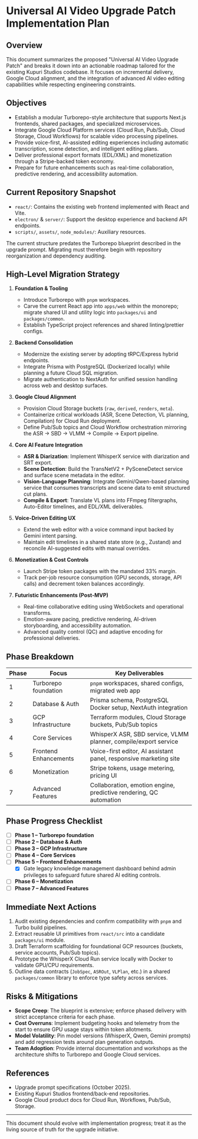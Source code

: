 # Universal AI Video Upgrade Patch Implementation Plan

## Overview
This document summarizes the proposed "Universal AI Video Upgrade Patch" and breaks it down into an actionable roadmap tailored for the existing Kupuri Studios codebase. It focuses on incremental delivery, Google Cloud alignment, and the integration of advanced AI video editing capabilities while respecting engineering constraints.

## Objectives
- Establish a modular Turborepo-style architecture that supports Next.js frontends, shared packages, and specialized microservices.
- Integrate Google Cloud Platform services (Cloud Run, Pub/Sub, Cloud Storage, Cloud Workflows) for scalable video processing pipelines.
- Provide voice-first, AI-assisted editing experiences including automatic transcription, scene detection, and intelligent editing plans.
- Deliver professional export formats (EDL/XML) and monetization through a Stripe-backed token economy.
- Prepare for future enhancements such as real-time collaboration, predictive rendering, and accessibility automation.

## Current Repository Snapshot
- `react/`: Contains the existing web frontend implemented with React and Vite.
- `electron/` & `server/`: Support the desktop experience and backend API endpoints.
- `scripts/`, `assets/`, `node_modules/`: Auxiliary resources.

The current structure predates the Turborepo blueprint described in the upgrade prompt. Migrating must therefore begin with repository reorganization and dependency auditing.

## High-Level Migration Strategy
1. **Foundation & Tooling**
   - Introduce Turborepo with `pnpm` workspaces.
   - Carve the current React app into `apps/web` within the monorepo; migrate shared UI and utility logic into `packages/ui` and `packages/common`.
   - Establish TypeScript project references and shared linting/prettier configs.

2. **Backend Consolidation**
   - Modernize the existing server by adopting tRPC/Express hybrid endpoints.
   - Integrate Prisma with PostgreSQL (Dockerized locally) while planning a future Cloud SQL migration.
   - Migrate authentication to NextAuth for unified session handling across web and desktop surfaces.

3. **Google Cloud Alignment**
   - Provision Cloud Storage buckets (`raw`, `derived`, `renders`, `meta`).
   - Containerize critical workloads (ASR, Scene Detection, VL planning, Compilation) for Cloud Run deployment.
   - Define Pub/Sub topics and Cloud Workflow orchestration mirroring the ASR → SBD → VLMM → Compile → Export pipeline.

4. **Core AI Feature Integration**
   - **ASR & Diarization**: Implement WhisperX service with diarization and SRT export.
   - **Scene Detection**: Build the TransNetV2 + PySceneDetect service and surface scene metadata in the editor.
   - **Vision-Language Planning**: Integrate Gemini/Qwen-based planning service that consumes transcripts and scene data to emit structured cut plans.
   - **Compile & Export**: Translate VL plans into FFmpeg filtergraphs, Auto-Editor timelines, and EDL/XML deliverables.

5. **Voice-Driven Editing UX**
   - Extend the web editor with a voice command input backed by Gemini intent parsing.
   - Maintain edit timelines in a shared state store (e.g., Zustand) and reconcile AI-suggested edits with manual overrides.

6. **Monetization & Cost Controls**
   - Launch Stripe token packages with the mandated 33% margin.
   - Track per-job resource consumption (GPU seconds, storage, API calls) and decrement token balances accordingly.

7. **Futuristic Enhancements (Post-MVP)**
   - Real-time collaborative editing using WebSockets and operational transforms.
   - Emotion-aware pacing, predictive rendering, AI-driven storyboarding, and accessibility automation.
   - Advanced quality control (QC) and adaptive encoding for professional deliveries.

## Phase Breakdown
| Phase | Focus | Key Deliverables |
| --- | --- | --- |
| 1 | Turborepo foundation | `pnpm` workspaces, shared configs, migrated web app |
| 2 | Database & Auth | Prisma schema, PostgreSQL Docker setup, NextAuth integration |
| 3 | GCP Infrastructure | Terraform modules, Cloud Storage buckets, Pub/Sub topics |
| 4 | Core Services | WhisperX ASR, SBD service, VLMM planner, compile/export service |
| 5 | Frontend Enhancements | Voice-first editor, AI assistant panel, responsive marketing site |
| 6 | Monetization | Stripe tokens, usage metering, pricing UI |
| 7 | Advanced Features | Collaboration, emotion engine, predictive rendering, QC automation |

## Phase Progress Checklist
- [ ] **Phase 1 – Turborepo foundation**
- [ ] **Phase 2 – Database & Auth**
- [ ] **Phase 3 – GCP Infrastructure**
- [ ] **Phase 4 – Core Services**
- [ ] **Phase 5 – Frontend Enhancements**
  - [x] Gate legacy knowledge management dashboard behind admin privileges to safeguard future shared AI editing controls.
- [ ] **Phase 6 – Monetization**
- [ ] **Phase 7 – Advanced Features**

## Immediate Next Actions
1. Audit existing dependencies and confirm compatibility with `pnpm` and Turbo build pipelines.
2. Extract reusable UI primitives from `react/src` into a candidate `packages/ui` module.
3. Draft Terraform scaffolding for foundational GCP resources (buckets, service accounts, Pub/Sub topics).
4. Prototype the WhisperX Cloud Run service locally with Docker to validate GPU/CPU requirements.
5. Outline data contracts (`JobSpec`, `ASROut`, `VLPlan`, etc.) in a shared `packages/common` library to enforce type safety across services.

## Risks & Mitigations
- **Scope Creep**: The blueprint is extensive; enforce phased delivery with strict acceptance criteria for each phase.
- **Cost Overruns**: Implement budgeting hooks and telemetry from the start to ensure GPU usage stays within token allotments.
- **Model Volatility**: Pin model versions (WhisperX, Qwen, Gemini prompts) and add regression tests around plan generation outputs.
- **Team Adoption**: Provide internal documentation and workshops as the architecture shifts to Turborepo and Google Cloud services.

## References
- Upgrade prompt specifications (October 2025).
- Existing Kupuri Studios frontend/back-end repositories.
- Google Cloud product docs for Cloud Run, Workflows, Pub/Sub, Storage.

---
This document should evolve with implementation progress; treat it as the living source of truth for the upgrade initiative.
